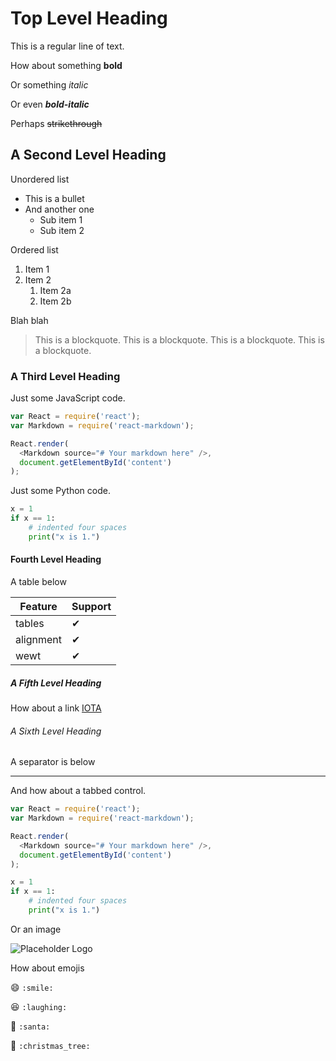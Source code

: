 # Top Level Heading

This is a regular line of text.

How about something **bold**

Or something _italic_

Or even **_bold-italic_**

Perhaps ~~strikethrough~~

## A Second Level Heading

Unordered list

* This is a bullet
* And another one
  * Sub item 1
  * Sub item 2

Ordered list

1. Item 1
1. Item 2
    1. Item 2a
    1. Item 2b

Blah blah

<blockquote>
  This is a blockquote.
  This is a blockquote.
  This is a blockquote.
  This is a blockquote.
</blockquote>

### A Third Level Heading

Just some JavaScript code.

```js
var React = require('react');
var Markdown = require('react-markdown');

React.render(
  <Markdown source="# Your markdown here" />,
  document.getElementById('content')
);
```

Just some Python code.

```python
x = 1
if x == 1:
    # indented four spaces
    print("x is 1.")
  ```

#### Fourth Level Heading

A table below

| Feature   | Support |
| --------- | ------- |
| tables    | ✔ |
| alignment | ✔ |
| wewt      | ✔ |

##### A Fifth Level Heading

How about a link [IOTA](https://www.iota.org)

###### A Sixth Level Heading

A separator is below

---------------

And how about a tabbed control.

<tabs>
  <tab title="JavaScript">

```js
var React = require('react');
var Markdown = require('react-markdown');

React.render(
  <Markdown source="# Your markdown here" />,
  document.getElementById('content')
);
```

  </tab>
  <tab title="Python">

```python
x = 1
if x == 1:
    # indented four spaces
    print("x is 1.")
```

  </tab>
</tabs>

Or an image

![Placeholder Logo](https://via.placeholder.com/150)

How about emojis

:smile: `:smile:`

:laughing: `:laughing:`

:santa: `:santa:`

:christmas_tree: `:christmas_tree:`
